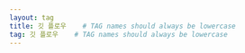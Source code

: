 ```yaml
---
layout: tag
title: 깃 플로우    # TAG names should always be lowercase
tag: 깃 플로우    # TAG names should always be lowercase
---
```

